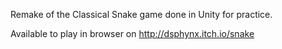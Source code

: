Remake of the Classical Snake game done in Unity for practice.

Available to play in browser on http://dsphynx.itch.io/snake

